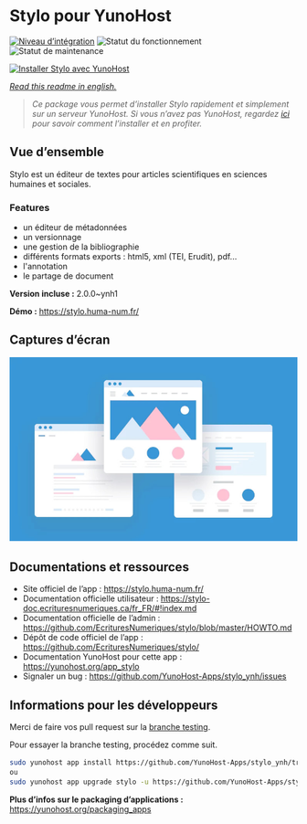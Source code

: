 <!--
N.B.: This README was automatically generated by https://github.com/YunoHost/apps/tree/master/tools/README-generator
It shall NOT be edited by hand.
-->

# Stylo pour YunoHost

[![Niveau d’intégration](https://dash.yunohost.org/integration/stylo.svg)](https://dash.yunohost.org/appci/app/stylo) ![Statut du fonctionnement](https://ci-apps.yunohost.org/ci/badges/stylo.status.svg) ![Statut de maintenance](https://ci-apps.yunohost.org/ci/badges/stylo.maintain.svg)

[![Installer Stylo avec YunoHost](https://install-app.yunohost.org/install-with-yunohost.svg)](https://install-app.yunohost.org/?app=stylo)

*[Read this readme in english.](./README.md)*

> *Ce package vous permet d’installer Stylo rapidement et simplement sur un serveur YunoHost.
Si vous n’avez pas YunoHost, regardez [ici](https://yunohost.org/#/install) pour savoir comment l’installer et en profiter.*

## Vue d’ensemble

Stylo est un éditeur de textes pour articles scientifiques en sciences humaines et sociales.

### Features

- un éditeur de métadonnées
- un versionnage
- une gestion de la bibliographie
- différents formats exports : html5, xml (TEI, Erudit), pdf...
- l'annotation
- le partage de document


**Version incluse :** 2.0.0~ynh1

**Démo :** https://stylo.huma-num.fr/

## Captures d’écran

![Capture d’écran de Stylo](./doc/screenshots/example.jpg)

## Documentations et ressources

* Site officiel de l’app : <https://stylo.huma-num.fr/>
* Documentation officielle utilisateur : <https://stylo-doc.ecrituresnumeriques.ca/fr_FR/#!index.md>
* Documentation officielle de l’admin : <https://github.com/EcrituresNumeriques/stylo/blob/master/HOWTO.md>
* Dépôt de code officiel de l’app : <https://github.com/EcrituresNumeriques/stylo/>
* Documentation YunoHost pour cette app : <https://yunohost.org/app_stylo>
* Signaler un bug : <https://github.com/YunoHost-Apps/stylo_ynh/issues>

## Informations pour les développeurs

Merci de faire vos pull request sur la [branche testing](https://github.com/YunoHost-Apps/stylo_ynh/tree/testing).

Pour essayer la branche testing, procédez comme suit.

``` bash
sudo yunohost app install https://github.com/YunoHost-Apps/stylo_ynh/tree/testing --debug
ou
sudo yunohost app upgrade stylo -u https://github.com/YunoHost-Apps/stylo_ynh/tree/testing --debug
```

**Plus d’infos sur le packaging d’applications :** <https://yunohost.org/packaging_apps>